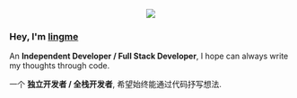 <p align="center"> 
   <img alingn="center" src="https://view-count.glitch.me/count.svg" />
 </p>

### Hey, I'm [lingme](https://lingmin.me/)

An <b>Independent Developer / Full Stack Developer</b>, I hope can always write my thoughts through code.

一个 <b>独立开发者 / 全栈开发者</b>, 希望始终能通过代码抒写想法.
